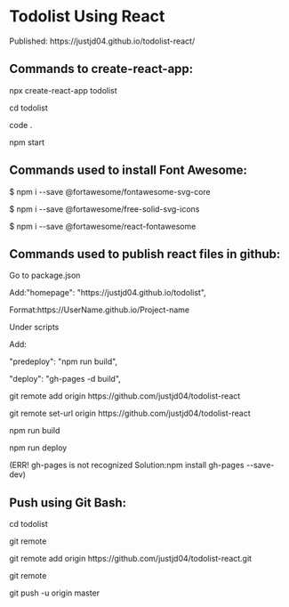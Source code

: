<h1>Todolist Using React</h1>

<p>Published: https://justjd04.github.io/todolist-react/</p>

<h2>Commands to create-react-app:</h2>

<p>npx create-react-app todolist</p>
<p>cd todolist</p>
<p>code .</p>
<p>npm start</p>

<h2>Commands used to install Font Awesome:</h2>

<p>$ npm i --save @fortawesome/fontawesome-svg-core</p>
<p>$ npm i --save @fortawesome/free-solid-svg-icons</p>
<p>$ npm i --save @fortawesome/react-fontawesome</p>

<h2>Commands used to publish react files in github:</h2>

<p>Go to package.json</p>
<p>Add:"homepage": "https://justjd04.github.io/todolist",</p>
<p>Format:https://UserName.github.io/Project-name</p>

<p>Under scripts</p>
<p>Add:</p>
<p>"predeploy": "npm run build",</p>
<p>"deploy": "gh-pages -d build",</p>


<p>git remote add origin https://github.com/justjd04/todolist-react</p>
<p>git remote set-url origin https://github.com/justjd04/todolist-react</p>
<p>npm run build</p>
<p>npm run deploy</p>
<p>(ERR! gh-pages is not recognized Solution:npm install gh-pages --save-dev)</p>

<h2>Push using Git Bash:</h2>

<p>cd todolist</p>
<p>git remote</p>
<p>git remote add origin https://github.com/justjd04/todolist-react.git</p>
<p>git remote</p>
<p>git push -u origin master</p>

<!-- some notes
git init - initialize a local git repo
git add  - add file to index/staging area
git status  - check status of working tree/in staging area
git commit  - commit changes in staging area to remote repo
git push  - push to remote repo
git pull - pull latest from remote repo
git clone - clone repo into new directory/download to machine

touch index.html
touch app.js
git init

git config  --global user.name 'Jan Dohinog'
git config  --global user.email 'janreydohinog@gmail.com'

git add index.html

git status - tell us that index file has changes to be commited and can add to staging area, red one is untracked app.js

if want to remove git rm --cached index.html

git add *.  - will add any html file to staging area

git add .  - add everything

edit a file and git status
tells the file that was modified telling to add it

git add . now green back in staging area

git commit
click i to go insert mode - esc then esc :wq Enter

or git commit -m "initial commit"

git status -it now says nothing to commit

clear

touch .gitignore -file dont want to ignore
log.txt   -file type or put on git ignore file, you dont want to include
/dir1    -folder type on git ignore to not include
*.txt   -all txt file

git branch login  -create branch say example adding login to project
log in is name of branch

git checkout login  -to switch from master to branch
will not show file like login.html

git checkout master -to switch back to master

git merge login - merge do it in master
will now show file like login.html

open editor type i comment added login
esc :w2 Enter

git remote  - say nothing

git remote add origin https://github.com/myapp.git

git remote - will now say origin

git push -u origin master

touch README.md  -create readme but not necessary

git add .

git push

copy link in download or click download to clone


git clone paste link

git pull  -pull everything down
-->
